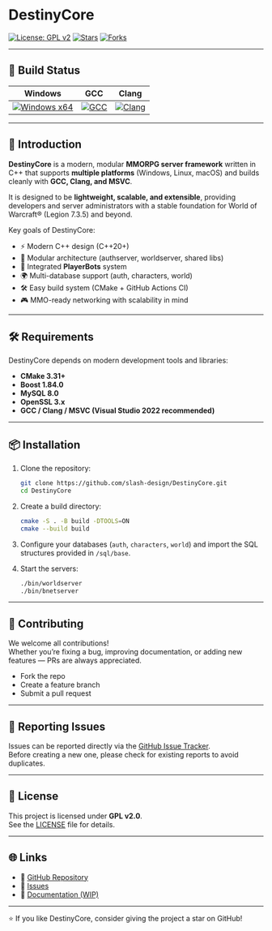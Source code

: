 
# DestinyCore

[![License: GPL v2](https://img.shields.io/badge/License-GPLv2-blue.svg)](./LICENSE)
[![Stars](https://img.shields.io/github/stars/slash-design/DestinyCore.svg?style=flat&logo=github)](https://github.com/slash-design/DestinyCore/stargazers)
[![Forks](https://img.shields.io/github/forks/slash-design/DestinyCore.svg?style=flat&logo=github)](https://github.com/slash-design/DestinyCore/network/members)

---

## 🚀 Build Status

Windows | GCC | Clang
:------------: | :------------: | :------------:
[![Windows x64](https://github.com/slash-design/DestinyCore/actions/workflows/win-x64-build.yml/badge.svg)](https://github.com/slash-design/DestinyCore/actions/workflows/win-x64-build.yml) | [![GCC](https://github.com/slash-design/DestinyCore/actions/workflows/gcc-build.yml/badge.svg)](https://github.com/slash-design/DestinyCore/actions/workflows/gcc-build.yml) | [![Clang](https://github.com/slash-design/DestinyCore/actions/workflows/clang-build.yml/badge.svg)](https://github.com/slash-design/DestinyCore/actions/workflows/clang-build.yml)

---

## 📖 Introduction

**DestinyCore** is a modern, modular **MMORPG server framework** written in C++ that supports **multiple platforms** (Windows, Linux, macOS) and builds cleanly with **GCC, Clang, and MSVC**.  

It is designed to be **lightweight, scalable, and extensible**, providing developers and server administrators with a stable foundation for World of Warcraft® (Legion 7.3.5) and beyond.  

Key goals of DestinyCore:
- ⚡ Modern C++ design (C++20+)
- 🔌 Modular architecture (authserver, worldserver, shared libs)
- 🤖 Integrated **PlayerBots** system
- 🌍 Multi-database support (auth, characters, world)
- 🛠️ Easy build system (CMake + GitHub Actions CI)
- 🎮 MMO-ready networking with scalability in mind

---

## 🛠️ Requirements

DestinyCore depends on modern development tools and libraries:

- **CMake 3.31+**
- **Boost 1.84.0**
- **MySQL 8.0**
- **OpenSSL 3.x**
- **GCC / Clang / MSVC (Visual Studio 2022 recommended)**

---

## 📦 Installation

1. Clone the repository:
   ```bash
   git clone https://github.com/slash-design/DestinyCore.git
   cd DestinyCore
   ```

2. Create a build directory:
   ```bash
   cmake -S . -B build -DTOOLS=ON
   cmake --build build
   ```

3. Configure your databases (`auth`, `characters`, `world`) and import the SQL structures provided in `/sql/base`.

4. Start the servers:
   ```bash
   ./bin/worldserver
   ./bin/bnetserver
   ```

---

## 🤝 Contributing

We welcome all contributions!  
Whether you’re fixing a bug, improving documentation, or adding new features — PRs are always appreciated.

- Fork the repo  
- Create a feature branch  
- Submit a pull request  

---

## 🐛 Reporting Issues

Issues can be reported directly via the [GitHub Issue Tracker](https://github.com/slash-design/DestinyCore/issues).  
Before creating a new one, please check for existing reports to avoid duplicates.

---

## 📜 License

This project is licensed under **GPL v2.0**.  
See the [LICENSE](./LICENSE) file for details.

---

## 🌐 Links

- 📂 [GitHub Repository](https://github.com/slash-design/DestinyCore)
- 📌 [Issues](https://github.com/slash-design/DestinyCore/issues)
- 📖 [Documentation (WIP)](https://github.com/slash-design/DestinyCore/wiki)

---

⭐ If you like DestinyCore, consider giving the project a star on GitHub!
